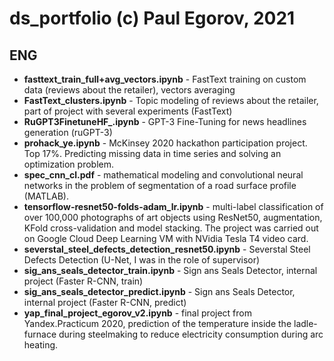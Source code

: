 # ds_portfolio (c) Paul Egorov, 2021
## ENG
- **fasttext_train_full+avg_vectors.ipynb** - FastText training on custom data (reviews about the retailer), vectors averaging
- **FastText_clusters.ipynb** - Topic modeling of reviews about the retailer, part of project with several experiments (FastText)
- **RuGPT3FinetuneHF_.ipynb** - GPT-3 Fine-Tuning for news headlines generation (ruGPT-3)
- **prohack_ye.ipynb** - McKinsey 2020 hackathon participation project. Top 17%. Predicting missing data in time series and solving an optimization problem.
- **spec_cnn_cl.pdf** - mathematical modeling and convolutional neural networks in the problem of segmentation of a road surface profile (MATLAB).
- **tensorflow-resnet50-folds-adam_lr.ipynb** - multi-label classification of over 100,000 photographs of art objects using ResNet50, augmentation, KFold cross-validation and model stacking. The project was carried out on Google Cloud Deep Learning VM with NVidia Tesla T4 video card.
- **severstal_steel_defects_detection_resnet50.ipynb** - Severstal Steel Defects Detection (U-Net, I was in the role of supervisor)
- **sig_ans_seals_detector_train.ipynb** - Sign ans Seals Detector, internal project (Faster R-CNN, train)
- **sig_ans_seals_detector_predict.ipynb** - Sign ans Seals Detector, internal project (Faster R-CNN, predict)
- **yap_final_project_egorov_v2.ipynb** - final project from Yandex.Practicum 2020, prediction of the temperature inside the ladle-furnace during steelmaking to reduce electricity consumption during arc heating.

